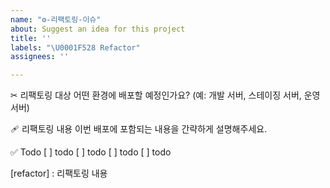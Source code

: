 ```yaml
---
name: "⚙️-리팩토링-이슈"
about: Suggest an idea for this project
title: ''
labels: "\U0001F528 Refactor"
assignees: ''

---
```


✂︎ 리팩토링 대상
어떤 환경에 배포할 예정인가요? (예: 개발 서버, 스테이징 서버, 운영 서버)

🩹 리팩토링 내용
이번 배포에 포함되는 내용을 간략하게 설명해주세요.

✅ Todo
[ ] todo
[ ] todo
[ ] todo
[ ] todo

[refactor] : 리팩토링 내용
